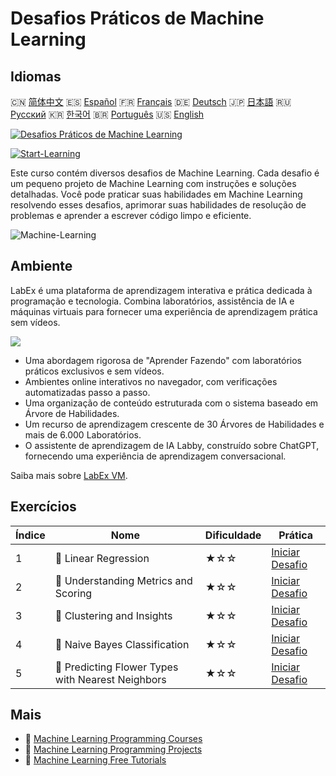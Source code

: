 # Desafios Práticos de Machine Learning

## Idiomas

🇨🇳 [简体中文](README_zh.md) 🇪🇸 [Español](README_es.md) 🇫🇷 [Français](README_fr.md) 🇩🇪 [Deutsch](README_de.md) 🇯🇵 [日本語](README_ja.md) 🇷🇺 [Русский](README_ru.md) 🇰🇷 [한국어](README_ko.md) 🇧🇷 [Português](README_pt.md) 🇺🇸 [English](README.md) 

[![Desafios Práticos de Machine Learning](https://cover-creator.labex.io/ml-practice-challenges.png?lang=pt)](https://labex.io/pt/courses/ml-practice-challenges)

[![Start-Learning](https://img.shields.io/badge/Start-Learning-whitesmoke?style=for-the-badge)](https://labex.io/pt/courses/ml-practice-challenges)

Este curso contém diversos desafios de Machine Learning. Cada desafio é um pequeno projeto de Machine Learning com instruções e soluções detalhadas. Você pode praticar suas habilidades em Machine Learning resolvendo esses desafios, aprimorar suas habilidades de resolução de problemas e aprender a escrever código limpo e eficiente.

![Machine-Learning](https://img.shields.io/badge/Machine-Learning-whitesmoke?style=for-the-badge&logo=machine-learning)


## Ambiente

LabEx é uma plataforma de aprendizagem interativa e prática dedicada à programação e tecnologia. Combina laboratórios, assistência de IA e máquinas virtuais para fornecer uma experiência de aprendizagem prática sem vídeos.

![](https://tutorial-screenshot.getvm.io/images/vm-1725247253.png)

- Uma abordagem rigorosa de "Aprender Fazendo" com laboratórios práticos exclusivos e sem vídeos.
- Ambientes online interativos no navegador, com verificações automatizadas passo a passo.
- Uma organização de conteúdo estruturada com o sistema baseado em Árvore de Habilidades.
- Um recurso de aprendizagem crescente de 30 Árvores de Habilidades e mais de 6.000 Laboratórios.
- O assistente de aprendizagem de IA Labby, construído sobre ChatGPT, fornecendo uma experiência de aprendizagem conversacional.

Saiba mais sobre [LabEx VM](https://support.labex.io/using-labex/virtual-machine).

## Exercícios

|   Índice | Nome                                              | Dificuldade   | Prática                                                                                                                              |
|----------|---------------------------------------------------|---------------|--------------------------------------------------------------------------------------------------------------------------------------|
|        1 | 🎯 Linear Regression                              | ★☆☆           | <a target='_blank' href='https://labex.io/pt/labs/python-linear-regression-185171'>Iniciar Desafio</a>                               |
|        2 | 🎯 Understanding Metrics and Scoring              | ★☆☆           | <a target='_blank' href='https://labex.io/pt/labs/python-understanding-metrics-and-scoring-185172'>Iniciar Desafio</a>               |
|        3 | 🎯 Clustering and Insights                        | ★☆☆           | <a target='_blank' href='https://labex.io/pt/labs/python-clustering-and-insights-198286'>Iniciar Desafio</a>                         |
|        4 | 🎯 Naive Bayes Classification                     | ★☆☆           | <a target='_blank' href='https://labex.io/pt/labs/python-naive-bayes-classification-250427'>Iniciar Desafio</a>                      |
|        5 | 🎯 Predicting Flower Types with Nearest Neighbors | ★☆☆           | <a target='_blank' href='https://labex.io/pt/labs/sklearn-predicting-flower-types-with-nearest-neighbors-256147'>Iniciar Desafio</a> |

## Mais

- 🔗 [Machine Learning Programming Courses](https://github.com/labex-labs/awesome-programming-courses)
- 🔗 [Machine Learning Programming Projects](https://github.com/labex-labs/awesome-programming-projects)
- 🔗 [Machine Learning Free Tutorials](https://github.com/labex-labs/ml-free-tutorials)

